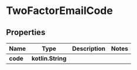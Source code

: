 
# TwoFactorEmailCode

## Properties
Name | Type | Description | Notes
------------ | ------------- | ------------- | -------------
**code** | **kotlin.String** |  | 



